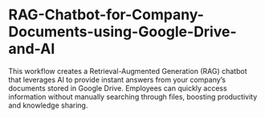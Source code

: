# RAG-Chatbot-for-Company-Documents-using-Google-Drive-and-AI
This workflow creates a Retrieval-Augmented Generation (RAG) chatbot that leverages AI to provide instant answers from your company’s documents stored in Google Drive. Employees can quickly access information without manually searching through files, boosting productivity and knowledge sharing.

